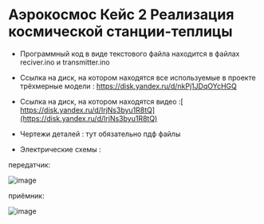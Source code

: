 # Аэрокосмос Кейс 2 Реализация космической станции-теплицы

- Программный код в виде текстового файла находится в файлах reciver.ino и transmitter.ino

- Ссылка на диск, на котором находятся все используемые в проекте трёхмерные модели : https://disk.yandex.ru/d/nkPj1JDqOYcHGQ

- Ссылка на диск, на котором находятся видео :[ https://disk.yandex.ru/d/IrjNs3byu1R8tQ](https://disk.yandex.ru/d/IrjNs3byu1R8tQ)

- Чертежи деталей : тут обязательно пдф файлы

- Электрические схемы :


передатчик:

![image](https://github.com/user-attachments/assets/4ff47d3b-b48e-408a-bbf3-a7023f506979)

приёмник:

![image](https://github.com/user-attachments/assets/8c8e84da-ed08-464d-b5e9-fe64c0c0de23)
